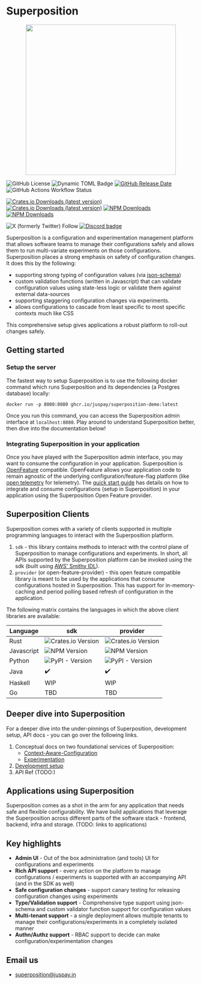 # Superposition

<p align="center">
<img src="https://juspay.io/images/superposition/logo.jpg" alttext="Superposition Logo" width="400">
</p>

![GitHub License](https://img.shields.io/github/license/juspay/superposition)
![Dynamic TOML Badge](https://img.shields.io/badge/dynamic/toml?url=https%3A%2F%2Fraw.githubusercontent.com%2Fjuspay%2Fsuperposition%2Frefs%2Fheads%2Fmain%2FCargo.toml&query=workspace.package.version&label=version&color=green)
[![GitHub Release Date](https://img.shields.io/github/release-date-pre/juspay/superposition)](https://github.com/juspay/superposition/releases) 
![GitHub Actions Workflow Status](https://img.shields.io/github/actions/workflow/status/juspay/superposition/release.yaml)

[![Crates.io Downloads (latest version)](https://img.shields.io/crates/dv/superposition_provider?label=openfeature-provider%40crates.io)](https://crates.io/crates/superposition_provider)
[![Crates.io Downloads (latest version)](https://img.shields.io/crates/dv/superposition_sdk?label=superposition%20sdk%40crates.io)](https://crates.io/crates/superposition_sdk)
[![NPM Downloads](https://img.shields.io/npm/dm/superposition-provider?label=openfeature%20provider%40npm)](https://www.npmjs.com/package/superposition-provider)
[![NPM Downloads](https://img.shields.io/npm/dm/superposition-sdk?label=superposition%20sdk%40npm)
](https://www.npmjs.com/package/superposition-sdk)


![X (formerly Twitter) Follow](https://img.shields.io/twitter/follow/superpositionJP)
[![Discord badge](https://img.shields.io/discord/1280216553350107258?label=Discord&logo=Discord)](https://discord.gg/jNeUJR9Bwr) 


Superposition is a configuration and experimentation management platform that allows software teams to manage their configurations safely and allows them to run multi-variate experiments on those configurations. Superposition places a strong emphasis on safety of configuration changes.  It does this by the following:

* supporting strong typing of configuration values (via [json-schema](https://json-schema.org/))
* custom validation functions (written in Javascript) that can validate configuration values using state-less logic or validate them against external data-sources
* supporting staggering configuration changes via experiments.
* allows configurations to cascade from least specific to most specific contexts much like CSS

This comprehensive setup gives applications a robust platform to roll-out changes safely.

## Getting started

### Setup the server
The fastest way to setup Superposition is to use the following docker command which runs Superposition and its dependencies (a Postgres database) locally:

```
docker run -p 8080:8080 ghcr.io/juspay/superposition-demo:latest
```

Once you run this command, you can access the Superposition admin interface at `localhost:8080`. Play around to understand Superposition better, then dive into the documentation below!

### Integrating Superposition in your application

Once you have played with the Superposition admin interface, you may want to consume the configuration in your application.  Superposition is [OpenFeature](https://openfeature.dev/docs/reference/concepts/provider) compatible.  OpenFeature allows your application code to remain agnostic of the underlying configuration/feature-flag platform (like [open telemetry](https://opentelemetry.io/) for telemetry).  The [quick start guide](https://juspay.io/superposition/docs/quick_start) has details on how to integrate and consume configurations (setup in Superposition) in your application using the Superposition Open Feature provider.

## Superposition Clients

Superposition comes with a variety of clients supported in multiple programming languages to interact with the Superposition platform.

1. `sdk` - this library contains methods to interact with the control plane of Superposition to manage configurations and experiments.  In short, all APIs supported by the Superposition platform can be invoked using the sdk (built using [AWS' Smithy IDL](https://smithy.io)).
2. `provider` (or open-feature-provider) - this open feature compatible library is meant to be used by the applications that consume configurations hosted in Superposition.  This has support for in-memory-caching and period polling based refresh of configuration in the application.

The following matrix contains the languages in which the above client libraries are available:

| Language       | sdk | provider |
|----------------|-----|----------|
| Rust           | ![Crates.io Version](https://img.shields.io/crates/v/superposition_sdk?label=superposition_sdk&link=https%3A%2F%2Fcrates.io%2Fcrates%2Fsuperposition_sdk) | ![Crates.io Version](https://img.shields.io/crates/v/superposition_provider?label=superposition_provider&link=https%3A%2F%2Fcrates.io%2Fcrates%2Fsuperposition_provider) |
| Javascript     | ![NPM Version](https://img.shields.io/npm/v/superposition-sdk?label=superposition-sdk&link=https%3A%2F%2Fwww.npmjs.com%2Fpackage%2Fsuperposition-sdk) |  ![NPM Version](https://img.shields.io/npm/v/superposition-provider?label=superposition-provider&link=https%3A%2F%2Fwww.npmjs.com%2Fpackage%2Fsuperposition-provider) |
| Python         | ![PyPI - Version](https://img.shields.io/pypi/v/superposition_sdk?label=superposition_sdk&link=https%3A%2F%2Fpypi.org%2Fproject%2Fsuperposition-sdk%2F) | ![PyPI - Version](https://img.shields.io/pypi/v/superposition_provider?label=superposition_provider&link=https%3A%2F%2Fpypi.org%2Fproject%2Fsuperposition-provider%2F) |
| Java           | ✔️  |    ✔️    |
| Haskell        | WIP |    WIP   |
| Go             | TBD |    TBD   |

## Deeper dive into Superposition

For a deeper dive into the under-pinnings of Superposition, development setup, API docs - you can go over the following links.
1. Conceptual docs on two foundational services of Superposition:
    * [Context-Aware-Configuration](https://juspay.io/superposition/docs/basic-concepts/context-aware-config)
    * [Experimentation](https://juspay.io/superposition/docs/basic-concepts/experimentation)
3. [Development setup](https://juspay.io/superposition/docs/setup)
4. API Ref (TODO:)

## Applications using Superposition

Superposition comes as a shot in the arm for any application that needs safe and flexible configurability.  We have build applications that leverage the Superposition across different parts of the software stack - frontend, backend, infra and storage. (TODO: links to applications)

## Key highlights

* **Admin UI** - Out of the box administration (and tools) UI for configurations and experiments
* **Rich API support** - every action on the platform to manage configurations / experiments is supported with an accompanying API (and in the SDK as well)
* **Safe configuration changes** - support canary testing for releasing configuration changes using experiments
* **Type/Validation support** - Comprehensive type support using json-schema and custom validator function support for configuration values
* **Multi-tenant support** - a single deployment allows multiple tenants to manage their configurations/experiments in a completely isolated manner
* **Authn/Authz support** - RBAC support to decide can make configuration/experimentation changes

## Email us
* [superposition@juspay.in](mailto:superposition@juspay.in)

